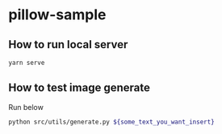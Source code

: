 # pillow-sample

## How to run local server

```bash
yarn serve
```

## How to test image generate

Run below

```bash
python src/utils/generate.py ${some_text_you_want_insert}
```
